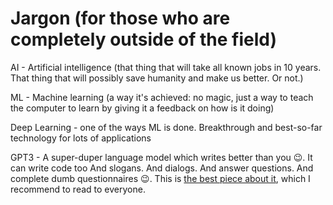 # Jargon (for those who are completely outside of the field)

AI - Artificial intelligence (that thing that will take all known jobs in 10 years. That thing that will possibly save humanity and make us better. Or not.)

ML - Machine learning (a way it's achieved: no magic, just a way to teach the computer to learn by giving it a feedback on how is it doing)

Deep Learning - one of the ways ML is done. Breakthrough and best-so-far technology for lots of applications

GPT3 - A super-duper language model which writes better than you 😉. It can write code too And slogans. And dialogs. And answer questions. And complete dumb questionnaires 😉. This is [the best piece about it](https://maraoz.com/2020/07/18/openai-gpt3/), which I recommend to read to everyone. 
